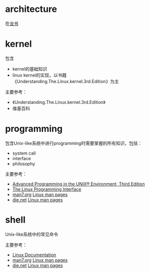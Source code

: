 # architecture

在[龙书](https://en.wikipedia.org/wiki/Compilers:_Principles,_Techniques,_and_Tools)

# kernel

包含

- kernel的基础知识
- linux kernel的实现，以书籍《Understanding.The.Linux.kernel.3rd.Edition》为主

主要参考：

- 《Understanding.The.Linux.kernel.3rd.Edition》
- 维基百科

# programming

包含Unix-like系统中进行programming时需要掌握的所有知识，包括：

- system call
- interface
- philosophy

主要参考：

- [Advanced Programming in the UNIX® Environment, Third Edition](http://www.apuebook.com/toc3e.html)
- [The Linux Programming Interface](http://man7.org/tlpi/index.html)
- [man7.org](http://man7.org/index.html) [Linux man pages](http://man7.org/linux/man-pages/index.html)
- [die.net](https://www.die.net/) [Linux man pages](https://linux.die.net/man/)

# shell

Unix-like系统中的常见命令

主要参考：

- [Linux Documentation](https://linux.die.net/)
- [man7.org](http://man7.org/index.html) [Linux man pages](http://man7.org/linux/man-pages/index.html)
- [die.net](https://www.die.net/) [Linux man pages](https://linux.die.net/man/)